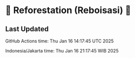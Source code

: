 
# 🌳 Reforestation (Reboisasi) 🌲

## Last Updated

GitHub Actions time: Thu Jan 16 14:17:45 UTC 2025

Indonesia/Jakarta time: Thu Jan 16 21:17:45 WIB 2025
